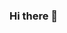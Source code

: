### Hi there 👋

<!--
**rhatnsdj/rhatnsdj** is a ✨ _special_ ✨ repository because its `README.md` (this file) appears on your GitHub profile.

My name is KwonMinji.

I’m currently learning SW.

